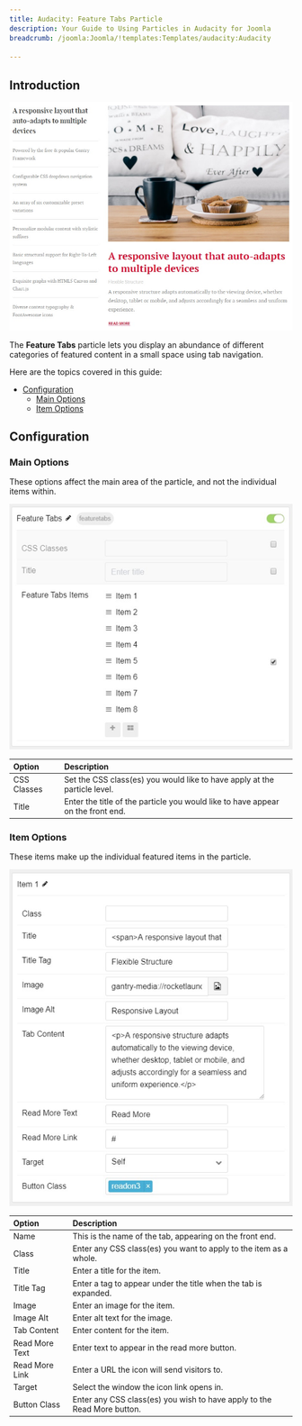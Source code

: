 ```yaml
---
title: Audacity: Feature Tabs Particle
description: Your Guide to Using Particles in Audacity for Joomla
breadcrumb: /joomla:Joomla/!templates:Templates/audacity:Audacity

---
```


## Introduction

![Feature Tabs](assets/particle_featuretabs1.jpg)

The **Feature Tabs** particle lets you display an abundance of different categories of featured content in a small space using tab navigation.

Here are the topics covered in this guide:

* [Configuration](#configuration)
  * [Main Options](#main-options)
  * [Item Options](#item-options)

## Configuration

### Main Options

These options affect the main area of the particle, and not the individual items within.

![Feature Tabs](assets/particle_featuretabs2.jpg)

| Option         | Description                                                                     |
|:-------------- |:------------------------------------------------------------------------------- |
| CSS Classes    | Set the CSS class(es) you would like to have apply at the particle level.       |
| Title          | Enter the title of the particle you would like to have appear on the front end. |

### Item Options

These items make up the individual featured items in the particle.

![Feature Tabs](assets/particle_featuretabs3.jpg)

| Option         | Description                                                             |
| :------------  | :--------------------------------------------------------               |
| Name           | This is the name of the tab, appearing on the front end.                |
| Class          | Enter any CSS class(es) you want to apply to the item as a whole.       |
| Title          | Enter a title for the item.                                             |
| Title Tag      | Enter a tag to appear under the title when the tab is expanded.         |
| Image          | Enter an image for the item.                                            |
| Image Alt      | Enter alt text for the image.                                           |
| Tab Content    | Enter content for the item.                                             |
| Read More Text | Enter text to appear in the read more button.                           |
| Read More Link | Enter a URL the icon will send visitors to.                             |
| Target         | Select the window the icon link opens in.                               |
| Button Class   | Enter any CSS class(es) you wish to have apply to the Read More button. |
